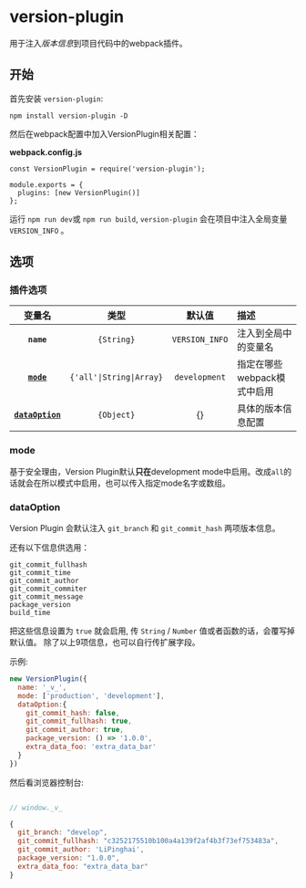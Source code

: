# version-plugin

用于注入*版本信息*到项目代码中的webpack插件。

## 开始

首先安装 `version-plugin`:

```
npm install version-plugin -D
```

然后在webpack配置中加入VersionPlugin相关配置：

**webpack.config.js**
```
const VersionPlugin = require('version-plugin');

module.exports = {
  plugins: [new VersionPlugin()]
};
```

运行 `npm run dev`或 `npm run build`, `version-plugin` 会在项目中注入全局变量 `VERSION_INFO` 。

## 选项

### 插件选项

|              变量名             |       类型      |                默认值                |                       描述               |
| :---------------------------: | :-------------: | :-----------------------------------: | :---------------------------------------------- |
|        **`name`**             |    `{String}`   |             `VERSION_INFO`            | 注入到全局中的变量名              |
|      **[`mode`](#mode)**      |`{'all'\|String\|Array}`|             `development`            | 指定在哪些webpack模式中启用  |
|**[`dataOption`](#dataOption)**|    `{Object}`   |                  {}                   | 具体的版本信息配置                 |


### mode

基于安全理由，Version Plugin默认**只在**development mode中启用。改成`all`的话就会在所以模式中启用，也可以传入指定mode名字或数组。

### dataOption

Version Plugin 会默认注入 `git_branch` 和 `git_commit_hash` 两项版本信息。 

还有以下信息供选用：
```
git_commit_fullhash
git_commit_time
git_commit_author
git_commit_commiter
git_commit_message
package_version
build_time
```
把这些信息设置为 `true` 就会启用, 传 `String` / `Number` 值或者函数的话，会覆写掉默认值。 除了以上9项信息，也可以自行传扩展字段。

示例:

```js
new VersionPlugin({
  name: '_v_',
  mode: ['production', 'development'],
  dataOption:{
    git_commit_hash: false,
    git_commit_fullhash: true,
    git_commit_author: true,
    package_version: () => '1.0.0',
    extra_data_foo: 'extra_data_bar'
  }
})
```

然后看浏览器控制台:

```js

// window._v_

{
  git_branch: "develop",
  git_commit_fullhash: "c3252175510b100a4a139f2af4b3f73ef753483a",
  git_commit_author: 'LiPinghai',
  package_version: "1.0.0", 
  extra_data_foo: "extra_data_bar"
}
```